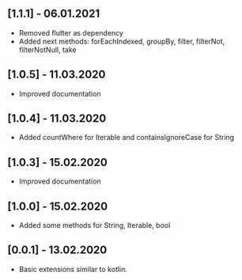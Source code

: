 ## [1.1.1] - 06.01.2021
* Removed flutter as dependency
* Added next methods: forEachIndexed, groupBy, filter, filterNot, filterNotNull, take

## [1.0.5] - 11.03.2020
* Improved documentation

## [1.0.4] - 11.03.2020
* Added countWhere for Iterable and containsIgnoreCase for String

## [1.0.3] - 15.02.2020
* Improved documentation

## [1.0.0] - 15.02.2020
* Added some methods for String, Iterable, bool

## [0.0.1] - 13.02.2020
* Basic extensions similar to kotlin.



